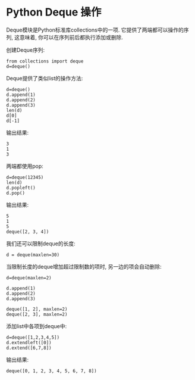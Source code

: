 # Python Deque 操作
Deque模块是Python标准库collections中的一项. 它提供了两端都可以操作的序列, 这意味着, 你可以在序列前后都执行添加或删除.

创建Deque序列:

```
from collections import deque
d=deque()
```

Deque提供了类似list的操作方法:

```
d=deque()
d.append(1)
d.append(2)
d.append(3)
len(d)
d[0]
d[-1]
```
输出结果:
```
3
1
3

```

两端都使用pop:

```
d=deque(12345)
len(d)
d.popleft()
d.pop()

```
输出结果:
```
5
1
5
deque([2, 3, 4])
```

我们还可以限制deque的长度:

```
d = deque(maxlen=30)
```
当限制长度的deque增加超过限制数的项时, 另一边的项会自动删除:

```
d=deque(maxlen=2)

d.append(1)
d.append(2)
d.append(3)

deque([1, 2], maxlen=2)
deque([2, 3], maxlen=2)

```
添加list中各项到deque中:

```
d=deque([1,2,3,4,5])
d.extendleft([0])
d.extend([6,7,8])
```
输出结果:

```
deque([0, 1, 2, 3, 4, 5, 6, 7, 8])
```